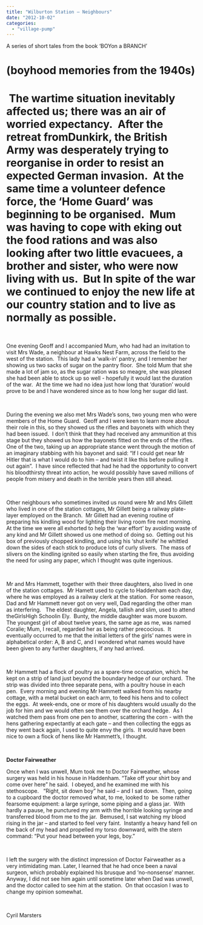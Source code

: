 ```yaml
---
title: "Wilburton Station – Neighbours"
date: "2012-10-02"
categories: 
  - "village-pump"
---
```


A series of short tales from the book ‘BOYon a BRANCH’

# **(boyhood memories from the 1940s)**

#  **The wartime situation inevitably affected us; there was an air of worried expectancy.  After the retreat fromDunkirk, the British Army was desperately trying to reorganise in order to resist an expected German invasion.  At the same time a volunteer defence force, the ‘Home Guard’ was beginning to be organised.  Mum was having to cope with eking out the food rations and was also looking after two little evacuees, a brother and sister, who were now living with us.  But In spite of the war we continued to enjoy the new life at our country station and to live as normally as possible.**

 

One evening Geoff and I accompanied Mum, who had had an invitation to visit Mrs Wade, a neighbour at Hawks Nest Farm, across the field to the west of the station.  This lady had a ‘walk-in’ pantry, and I remember her showing us two sacks of sugar on the pantry floor.  She told Mum that she made a lot of jam so, as the sugar ration was so meagre, she was pleased she had been able to stock up so well - hopefully it would last the duration of the war.  At the time we had no idea just how long that ‘duration’ would prove to be and I have wondered since as to how long her sugar did last.

 

During the evening we also met Mrs Wade’s sons, two young men who were members of the Home Guard.  Geoff and I were keen to learn more about their role in this, so they showed us the rifles and bayonets with which they had been issued.  I don’t think that they had received any ammunition at this stage but they showed us how the bayonets fitted on the ends of the rifles.  One of the two, taking up an appropriate stance went through the motion of an imaginary stabbing with his bayonet and said: “If I could get near Mr Hitler that is what I would do to him – and twist it like this before pulling it out again”.  I have since reflected that had he had the opportunity to convert his bloodthirsty threat into action, he would possibly have saved millions of people from misery and death in the terrible years then still ahead.

 

Other neighbours who sometimes invited us round were Mr and Mrs Gillett who lived in one of the station cottages, Mr Gillett being a railway plate-layer employed on the Branch.  Mr Gillett had an evening routine of preparing his kindling wood for lighting their living room fire next morning.   At the time we were all exhorted to help the ‘war effort’ by avoiding waste of any kind and Mr Gillett showed us one method of doing so.  Getting out his box of previously chopped kindling, and using his ‘shut knife’ he whittled down the sides of each stick to produce lots of curly slivers.  The mass of slivers on the kindling ignited so easily when starting the fire, thus avoiding the need for using any paper, which I thought was quite ingenious.

 

Mr and Mrs Hammett, together with their three daughters, also lived in one of the station cottages.  Mr Hamett used to cycle to Haddenham each day, where he was employed as a railway clerk at the station.  For some reason, Dad and Mr Hammett never got on very well, Dad regarding the other man as interfering.   The eldest daughter, Angela, tallish and slim, used to attend theGirlsHigh Schoolin Ely.  Bunty, the middle daughter was more buxom.  The youngest girl of about twelve years, the same age as me, was named Coralie; Mum, I recall, regarded her as being rather precocious.  It eventually occurred to me that the initial letters of the girls’ names were in alphabetical order: A, B and C, and I wondered what names would have been given to any further daughters, if any had arrived.

 

Mr Hammett had a flock of poultry as a spare-time occupation, which he kept on a strip of land just beyond the boundary hedge of our orchard.  The strip was divided into three separate pens, with a poultry house in each pen.  Every morning and evening Mr Hammett walked from his nearby cottage, with a metal bucket on each arm, to feed his hens and to collect the eggs.  At week-ends, one or more of his daughters would usually do the job for him and we would often see them over the orchard hedge.  As I watched them pass from one pen to another, scattering the corn - with the hens gathering expectantly at each gate – and then collecting the eggs as they went back again, I used to quite envy the girls.  It would have been nice to own a flock of hens like Mr Hammett’s, I thought.

 

**Doctor Fairweather**

Once when I was unwell, Mum took me to Doctor Fairweather, whose surgery was held in his house in Haddenham. “Take off your shirt boy and come over here” he said.  I obeyed, and he examined me with his stethoscope.   “Right, sit down boy” he said – and I sat down.  Then, going to a cupboard the doctor removed what, to me, looked to  be some rather fearsome equipment: a large syringe, some piping and a glass jar.  With hardly a pause, he punctured my arm with the horrible looking syringe and transferred blood from me to the jar.  Bemused, I sat watching my blood rising in the jar – and started to feel very faint.  Instantly a heavy hand fell on the back of my head and propelled my torso downward, with the stern command: “Put your head between your legs, boy.”

 

I left the surgery with the distinct impression of Doctor Fairweather as a very intimidating man. Later, I learned that he had once been a naval surgeon, which probably explained his brusque and ‘no-nonsense’ manner.  Anyway, I did not see him again until sometime later when Dad was unwell, and the doctor called to see him at the station.  On that occasion I was to change my opinion somewhat.

 

Cyril Marsters
